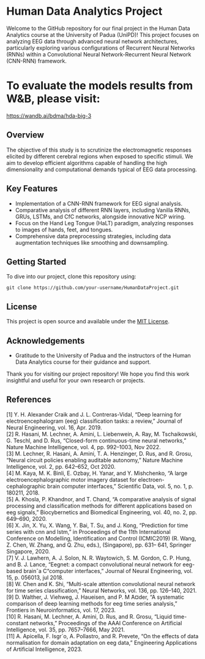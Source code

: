 # Human Data Analytics Project

Welcome to the GitHub repository for our final project in the Human Data Analytics course at the University of Padua (UniPD)! This project focuses on analyzing EEG data through advanced neural network architectures, particularly exploring various configurations of Recurrent Neural Networks (RNNs) within a Convolutional Neural Network-Recurrent Neural Network (CNN-RNN) framework.

# To evaluate the models results from W&B, please visit:
https://wandb.ai/bdma/hda-big-3

## Overview

The objective of this study is to scrutinize the electromagnetic responses elicited by different cerebral regions when exposed to specific stimuli. We aim to develop efficient algorithms capable of handling the high dimensionality and computational demands typical of EEG data processing.

## Key Features

- Implementation of a CNN-RNN framework for EEG signal analysis.
- Comparative analysis of different RNN layers, including Vanilla RNNs, GRUs, LSTMs, and CfC networks, alongside innovative NCP wiring.
- Focus on the Hand Leg Tongue (HaLT) paradigm, analyzing responses to images of hands, feet, and tongues.
- Comprehensive data preprocessing strategies, including data augmentation techniques like smoothing and downsampling.

## Getting Started

To dive into our project, clone this repository using:

`git clone https://github.com/your-username/HumanDataProject.git`

## License

This project is open source and available under the [MIT License](LICENSE).

## Acknowledgements

- Gratitude to the University of Padua and the instructors of the Human Data Analytics course for their guidance and support.

Thank you for visiting our project repository! We hope you find this work insightful and useful for your own research or projects.

## References

[1] Y. H. Alexander Craik and J. L. Contreras-Vidal, “Deep learning for
electroencephalogram (eeg) classification tasks: a review,” Journal of
Neural Engineering, vol. 16, Apr. 2019.  
[2] R. Hasani, M. Lechner, A. Amini, L. Liebenwein, A. Ray,
M. Tschaikowski, G. Teschl, and D. Rus, “Closed-form continuous-time
neural networks,” Nature Machine Intelligence, vol. 4, pp. 992–1003,
Nov 2022.  
[3] M. Lechner, R. Hasani, A. Amini, T. A. Henzinger, D. Rus, and
R. Grosu, “Neural circuit policies enabling auditable autonomy,” Nature
Machine Intelligence, vol. 2, pp. 642–652, Oct 2020.  
[4] M. Kaya, M. K. Binli, E. Ozbay, H. Yanar, and Y. Mishchenko,
“A large electroencephalographic motor imagery dataset for electroen-
cephalographic brain computer interfaces,” Scientific Data, vol. 5, no. 1,
p. 180211, 2018.  
[5] A. Khosla, P. Khandnor, and T. Chand, “A comparative analysis of signal
processing and classification methods for different applications based on
eeg signals,” Biocybernetics and Biomedical Engineering, vol. 40, no. 2,
pp. 649–690, 2020.  
[6] X. Jin, X. Yu, X. Wang, Y. Bai, T. Su, and J. Kong, “Prediction for
time series with cnn and lstm,” in Proceedings of the 11th International
Conference on Modelling, Identification and Control (ICMIC2019)
(R. Wang, Z. Chen, W. Zhang, and Q. Zhu, eds.), (Singapore), pp. 631–
641, Springer Singapore, 2020.  
[7] V. J. Lawhern, A. J. Solon, N. R. Waytowich, S. M. Gordon, C. P.
Hung, and B. J. Lance, “Eegnet: a compact convolutional neural
network for eeg-based brainˆa C“computer interfaces,” Journal of Neural
Engineering, vol. 15, p. 056013, jul 2018.  
[8] W. Chen and K. Shi, “Multi-scale attention convolutional neural network
for time series classification,” Neural Networks, vol. 136, pp. 126–140,
2021.  
[9] D. Walther, J. Viehweg, J. Haueisen, and P. M  ̃A¤der, “A systematic
comparison of deep learning methods for eeg time series analysis,”
Frontiers in Neuroinformatics, vol. 17, 2023.  
[10] R. Hasani, M. Lechner, A. Amini, D. Rus, and R. Grosu, “Liquid time-
constant networks,” Proceedings of the AAAI Conference on Artificial
Intelligence, vol. 35, pp. 7657–7666, May 2021.  
[11] A. Apicella, F. Isgr`o, A. Pollastro, and R. Prevete, “On the effects of
data normalisation for domain adaptation on eeg data,” Engineering
Applications of Artificial Intelligence, 2023.  
